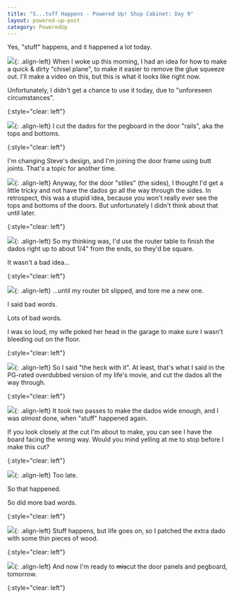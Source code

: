 ```yaml
---
title: "S...tuff Happens - Powered Up! Shop Cabinet: Day 9"
layout: powered-up-post
category: PoweredUp
---
```

Yes, "stuff" happens, and it happened a lot today.

![](/assets/images-posts/powered-up-1/powered-up-1-09-1-01.jpg){: .align-left}
When I woke up this morning, I had an idea for how to make a quick & dirty "chisel plane", to make it easier to remove the glue squeeze out. I'll make a video on this, but this is what it looks like right now.

Unfortunately, I didn't get a chance to use it today, due to "unforeseen circumstances".

{:style="clear: left"}

![](/assets/images-posts/powered-up-1/powered-up-1-09-1-02.jpg){: .align-left}
I cut the dados for the pegboard in the door "rails", aka the tops and bottoms.

{:style="clear: left"}

I'm changing Steve's design, and I'm joining the door frame using butt joints. That's a topic for another time.

![](/assets/images-posts/powered-up-1/powered-up-1-09-1-03.jpg){: .align-left}
Anyway, for the door "stiles" (the sides), I thought I'd get a little tricky and not have the dados go all the way through the sides. In retrospect, this was a stupid idea, because you won't really ever see the tops and bottoms of the doors. But unfortunately I didn't think about that until later.

{:style="clear: left"}

![](/assets/images-posts/powered-up-1/powered-up-1-09-1-04.jpg){: .align-left}
So my thinking was, I'd use the router table to finish the dados right up to about 1/4" from the ends, so they'd be square.

It wasn't a bad idea...

{:style="clear: left"}

![](/assets/images-posts/powered-up-1/powered-up-1-09-1-05.jpg){: .align-left}
...until my router bit slipped, and tore me a new one.

I said bad words.

Lots of bad words.

I was so loud, my wife poked her head in the garage to make sure I wasn't bleeding out on the floor.

{:style="clear: left"}

![](/assets/images-posts/powered-up-1/powered-up-1-09-1-06.jpg){: .align-left}
So I said "the heck with it". At least, that's what I said in the PG-rated overdubbed version of my life's movie, and cut the dados all the way through.

{:style="clear: left"}

![](/assets/images-posts/powered-up-1/powered-up-1-09-1-07.jpg){: .align-left}
It took two passes to make the dados wide enough, and I was *almost* done, when "stuff" happened again.

If you look closely at the cut I'm about to make, you can see I have the board facing the wrong way. Would you mind yelling at me to stop before I make this cut?

{:style="clear: left"}

![](/assets/images-posts/powered-up-1/powered-up-1-09-1-08.jpg){: .align-left}
Too late.

So that happened.

So did more bad words.

{:style="clear: left"}

![](/assets/images-posts/powered-up-1/powered-up-1-09-1-09.jpg){: .align-left}
Stuff happens, but life goes on, so I patched the extra dado with some thin pieces of wood.

{:style="clear: left"}

![](/assets/images-posts/powered-up-1/powered-up-1-09-1-10.jpg){: .align-left}
And now I'm ready to ~~mis~~cut the door panels and pegboard, tomorrow.

{:style="clear: left"}


